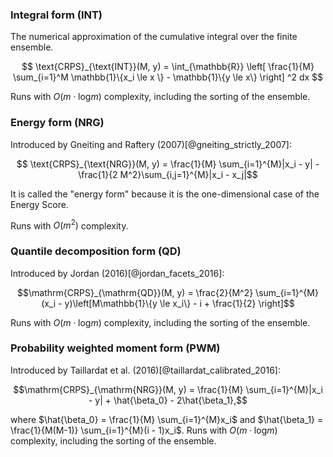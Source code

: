 ### Integral form (INT)

The numerical approximation of the cumulative integral over the finite ensemble.

$$ \text{CRPS}_{\text{INT}}(M, y) = \int_{\mathbb{R}} \left[ \frac{1}{M}
\sum_{i=1}^M \mathbb{1}\{x_i \le x \} - \mathbb{1}\{y \le x\}  \right] ^2 dx $$

Runs with $O(m\cdot\mathrm{log}m)$ complexity, including the sorting of the ensemble.

### Energy form (NRG)

Introduced by Gneiting and Raftery (2007)[@gneiting_strictly_2007]:

$$ \text{CRPS}_{\text{NRG}}(M, y) = \frac{1}{M} \sum_{i=1}^{M}|x_i - y| - \frac{1}{2 M^2}\sum_{i,j=1}^{M}|x_i - x_j|$$

 It is called the "energy form" because it is the one-dimensional case of the Energy Score.

Runs with $O(m^2)$ complexity.

### Quantile decomposition form (QD)

Introduced by Jordan (2016)[@jordan_facets_2016]:

$$\mathrm{CRPS}_{\mathrm{QD}}(M, y) = \frac{2}{M^2} \sum_{i=1}^{M}(x_i - y)\left[M\mathbb{1}\{y \le x_i\} - i + \frac{1}{2} \right]$$

Runs with $O(m\cdot\mathrm{log}m)$ complexity, including the sorting of the ensemble.

### Probability weighted moment form (PWM)

Introduced by Taillardat et al. (2016)[@taillardat_calibrated_2016]:

$$\mathrm{CRPS}_{\mathrm{NRG}}(M, y) = \frac{1}{M} \sum_{i=1}^{M}|x_i - y| + \hat{\beta_0} - 2\hat{\beta_1},$$

where $\hat{\beta_0} = \frac{1}{M} \sum_{i=1}^{M}x_i$ and $\hat{\beta_1} = \frac{1}{M(M-1)} \sum_{i=1}^{M}(i - 1)x_i$. Runs with $O(m\cdot\mathrm{log}m)$ complexity, including the sorting of the ensemble.
